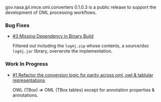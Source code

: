 gov.nasa.jpl.imce.oml.converters 0.1.0.3 is a public release 
to support the development of OML processing workflows.

### Bug Fixes

- [#3 Missing Dependency in Binary Build](https://github.com/JPL-IMCE/gov.nasa.jpl.imce.oml.converters/issues/3)

  Filtered out including the `log4j.zip` whose contents, a source/doc `log4j.jar` library, overwrote the implementation.
   
### Work In Progress

- [#1 Refactor the conversion logic for parity across oml, owl & tablular representations](https://github.com/JPL-IMCE/gov.nasa.jpl.imce.oml.converters/issues/1)

  OWL (TBox) => OML (TBox tables) except for annotation properties & annotations.